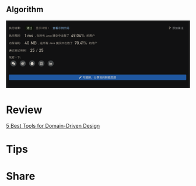 ## Algorithm
![fengpu-2023-05-14-lc](../../images/temp/fengpu-2023-05-21-lc.png)

# Review
[5 Best Tools for Domain-Driven Design](https://medium.com/javascript-in-plain-english/5-best-tools-for-domain-driven-design-7c1cd2d570e3)

# Tips


# Share
